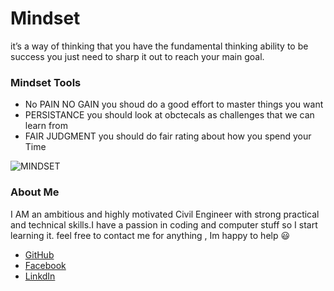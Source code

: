 # Mindset 
it’s a way of thinking that you have the fundamental thinking ability to be success you just need to sharp it  out  to reach your main goal.

### Mindset Tools 

- No PAIN NO GAIN you shoud do a good effort to master things you want 
- PERSISTANCE you should look at obctecals as challenges that we can learn from 
- FAIR JUDGMENT  you should do fair rating about how you spend your Time 


![MINDSET](https://380342-1192392-raikfcquaxqncofqfm.stackpathdns.com/wp-content/uploads/2018/02/o-que-e-mindset-696x397.png)


 ### About Me 
  
I AM an ambitious and highly motivated Civil Engineer with strong practical and technical skills.I have a passion in coding and computer stuff so I start learning it.
 feel free to contact me for anything , Im happy to help 😃
 * [GitHub](https://github.com/AnasAGc)
 * [Facebook](https://fb.com/Anasx0x)
 * [LinkdIn ](https://github.com/AnasAGc)
 

